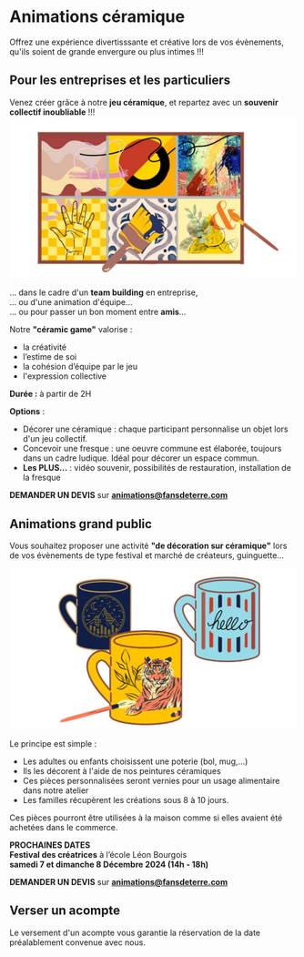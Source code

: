 # Animations céramique  
Offrez une expérience divertisssante et créative lors de vos évènements, qu'ils soient de grande envergure ou plus intimes !!!   

## Pour les entreprises et les particuliers       
Venez créer grâce à notre **jeu céramique**, et repartez avec un **souvenir collectif inoubliable** !!!  
<img src="/images/animation-poterie-fansdeterre-ceramique-colombes-paris.jpg" class="image-horiz">  

... dans le cadre d'un **team building** en entreprise,   
... ou d'une animation d'équipe...   
... ou pour passer un bon moment entre **amis**...  


Notre **"céramic game"** valorise :  
- la créativité  
- l’estime de soi  
- la cohésion d’équipe par le jeu  
- l'expression collective  

**Durée :** à partir de 2H  

**Options** :
- Décorer une céramique : chaque participant personnalise un objet lors d'un jeu collectif.   
- Concevoir une fresque : une oeuvre commune est élaborée, toujours dans un cadre ludique. Idéal pour décorer un espace commun.  
- **Les PLUS...** : vidéo souvenir, possibilités de restauration, installation de la fresque     

**DEMANDER UN DEVIS** sur **animations@fansdeterre.com**
   
## Animations grand public     
Vous souhaitez proposer une activité **"de décoration sur céramique"** lors de vos évènements de type festival et marché de créateurs, guinguette...  

<img src="/images/geste-animation-poterie-fansdeterre-ceramique-colombes-paris.jpg" class="image-horiz">   

Le principe est simple :  
- Les adultes ou enfants choisissent une poterie (bol, mug,...)    
- Ils les décorent à l'aide de nos peintures céramiques   
- Ces pièces personnalisées seront vernies pour un usage alimentaire dans notre atelier   
- Les familles récupèrent les créations sous 8 à 10 jours.   

Ces pièces pourront être utilisées à la maison comme si elles avaient été achetées dans le commerce.    

**PROCHAINES DATES**  
**Festival des créatrices** à l’école Léon Bourgois   
**samedi 7 et dimanche 8 Décembre 2024 (14h - 18h)**    

**DEMANDER UN DEVIS** sur **animations@fansdeterre.com**       


## Verser un acompte 
Le versement d'un acompte vous garantie la réservation de la date préalablement convenue avec nous.   
 

